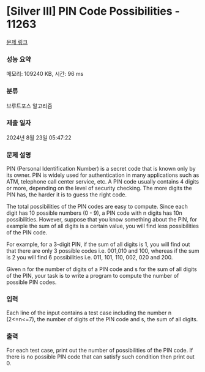 # [Silver III] PIN Code Possibilities - 11263 

[문제 링크](https://www.acmicpc.net/problem/11263) 

### 성능 요약

메모리: 109240 KB, 시간: 96 ms

### 분류

브루트포스 알고리즘

### 제출 일자

2024년 8월 23일 05:47:22

### 문제 설명

<p>PIN (Personal Identification Number) is a secret code that is known only by its owner. PIN is widely used for authentication in many applications such as ATM, telephone call center service, etc. A PIN code usually contains 4 digits or more, depending on the level of security checking. The more digits the PIN has, the harder it is to guess the right code.</p>

<p>The total possibilities of the PIN codes are easy to compute. Since each digit has 10 possible numbers (0 - 9), a PIN code with n digits has 10n possibilities. However, suppose that you know something about the PIN, for example the sum of all digits is a certain value, you will find less possibilities of the PIN code.</p>

<p>For example, for a 3-digit PIN, if the sum of all digits is 1, you will find out that there are only 3 possible codes i.e. 001,010 and 100, whereas if the sum is 2 you will find 6 possibilities i.e. 011, 101, 110, 002, 020 and 200.</p>

<p>Given n for the number of digits of a PIN code and s for the sum of all digits of the PIN, your task is to write a program to compute the number of possible PIN codes.</p>

### 입력 

 <p>Each line of the input contains a test case including the number n (2<=n<=7), the number of digits of the PIN code and s, the sum of all digits.</p>

### 출력 

 <p>For each test case, print out the number of possibilities of the PIN code. If there is no possible PIN code that can satisfy such condition then print out 0.</p>

